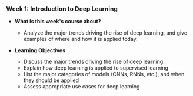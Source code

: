 ### Week 1: Introduction to Deep Learning

* **What is this week's course about?**
  * Analyze the major trends driving the rise of deep learning, and give examples of where and how it is applied today.

* **Learning Objectives:**
  * Discuss the major trends driving the rise of deep learning.
  * Explain how deep learning is applied to supervised learning
  * List the major categories of models (CNNs, RNNs, etc.), and when they should be applied
  * Assess appropriate use cases for deep learning
